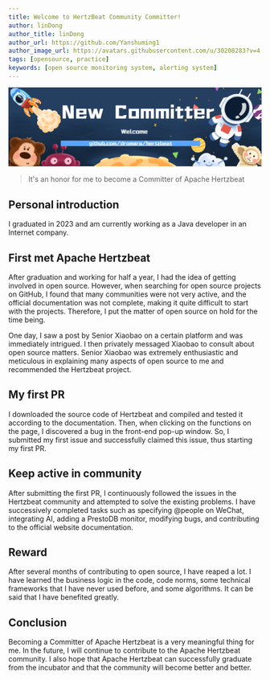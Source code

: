 ```yaml
---
title: Welcome to HertzBeat Community Committer!
author: linDong
author_title: linDong
author_url: https://github.com/Yanshuming1
author_image_url: https://avatars.githubusercontent.com/u/30208283?v=4
tags: [opensource, practice]
keywords: [open source monitoring system, alerting system]
---
```


![hertzBeathertzBeat](/img/blog/new-committer.png)

> It's an honor for me to become a Committer of Apache Hertzbeat
## Personal introduction

I graduated in 2023 and am currently working as a Java developer in an Internet company.

## First met Apache Hertzbeat

After graduation and working for half a year, I had the idea of getting involved in open source. However, when searching for open source projects on GitHub, I found that many communities were not very active, and the official documentation was not complete, making it quite difficult to start with the projects. Therefore, I put the matter of open source on hold for the time being.

One day, I saw a post by Senior Xiaobao on a certain platform and was immediately intrigued. I then privately messaged Xiaobao to consult about open source matters. Senior Xiaobao was extremely enthusiastic and meticulous in explaining many aspects of open source to me and recommended the Hertzbeat project.

## My first PR

I downloaded the source code of Hertzbeat and compiled and tested it according to the documentation. Then, when clicking on the functions on the page, I discovered a bug in the front-end pop-up window. So, I submitted my first issue and successfully claimed this issue, thus starting my first PR.

## Keep active in community

After submitting the first PR, I continuously followed the issues in the Hertzbeat community and attempted to solve the existing problems. I have successively completed tasks such as specifying @people on WeChat, integrating AI, adding a PrestoDB monitor, modifying bugs, and contributing to the official website documentation.

## Reward
After several months of contributing to open source, I have reaped a lot. I have learned the business logic in the code, code norms, some technical frameworks that I have never used before, and some algorithms. It can be said that I have benefited greatly.

## Conclusion
Becoming a Committer of Apache Hertzbeat is a very meaningful thing for me. In the future, I will continue to contribute to the Apache Hertzbeat community. I also hope that Apache Hertzbeat can successfully graduate from the incubator and that the community will become better and better.